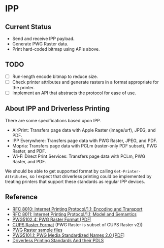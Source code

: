 # IPP

## Current Status

- Send and receive IPP payload.
- Generate PWG Raster data.
- Print hard-coded bitmap using APIs above.

## TODO

- [ ] Run-length encode bitmap to reduce size.
- [ ] Check printer attributes and generate rasters in a format appropriate for the printer.
- [ ] Implement an API that abstracts the protocol for ease of use.

## About IPP and Driverless Printing

There are some specifications based upon IPP.

- AirPrint: Transfers page data with Apple Raster (image/urf), JPEG, and PDF.
- IPP Everywhere: Transfers page data with PWG Raster, JPEG, and PDF.
- Mopria: Transfers page data with PCLm (raster-only PDF subset), PWG Raster, and PDF.
- Wi-Fi Direct Print Services: Transfers page data with PCLm, PWG Raster, and PDF.

We should be able to get supported format by calling `Get-Printer-Attributes`,
so I expect that driverless printing could be implemented by treating printers
that support these standards as regular IPP devices.

## Reference

- [RFC 8010: Internet Printing Protocol/1.1: Encoding and Transport](https://www.rfc-editor.org/rfc/rfc8010.html)
- [RFC 8011: Internet Printing Protocol/1.1: Model and Semantics](https://www.rfc-editor.org/rfc/inline-errata/rfc8011.html)
- [PWG5102.4: PWG Raster Format \[PDF\]](https://ftp.pwg.org/pub/pwg/candidates/cs-ippraster10-20120420-5102.4.pdf)
- [CUPS Raster Format](https://www.cups.org/doc/spec-raster.html) (PWG Raster is subset of CUPS Raster v2))
- [PWG Raster sample files](https://ftp.pwg.org/pub/pwg/ipp/examples/)
- [PWG5101.1: PWG Media Standardized Names 2.0 \[PDF\]](https://ftp.pwg.org/pub/pwg/candidates/cs-pwgmsn20-20130328-5101.1.pdf)
- [Driverless Printing Standards And their PDLS](https://openprinting.github.io/driverless/01-standards-and-their-pdls/)
